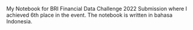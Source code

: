 My Notebook for BRI Financial Data Challenge 2022 Submission where I achieved 6th place in the event. The notebook is written in bahasa Indonesia.
